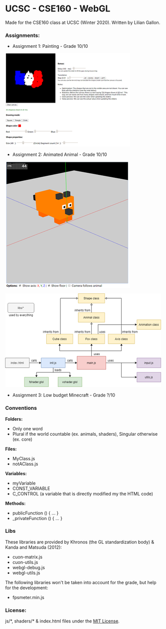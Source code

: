 # UCSC - CSE160 - WebGL

Made for the CSE160 class at UCSC (Winter 2020). Written by Lilian Gallon.

### Assignments:

- Assignment 1: Painting - Grade 10/10

![Assignment1 Screenshot](.github/screenshots/assignment1.png)

- Assignment 2: Animated Animal - Grade 10/10

![Assignment2 Screenshot](.github/screenshots/assignment2.png)

![Assignment2 Diagram](.github/diagrams/assignment2.png)

- Assignment 3: Low budget Minecraft - Grade ?/10


### Conventions

**Folders:**
- Only one word
- Plural if the world countable (ex. animals, shaders), Singular otherwise (ex. core)

**Files:**
- MyClass.js
- notAClass.js

**Variables:**
- myVariable
- CONST_VARIABLE
- C_CONTROL (a variable that is directly modified my the HTML code)

**Methods:**
- publicFunction () { ... }
- _privateFunction () { ... }


### Libs

These libraries are provided by Khronos (the GL standardization body) & Kanda and Matsuda (2012):
- cuon-matrix.js
- cuon-utils.js
- webgl-debug.js
- webgl-utils.js

The following libraries won't be taken into account for the grade, but help for the development:
- fpsmeter.min.js

### License:

js/\*, shaders/\* & index.html files under the [MIT License](LICENSE).
